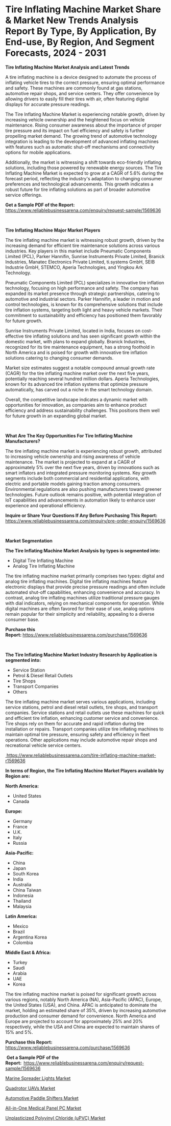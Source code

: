 <p><h1>Tire Inflating Machine Market Share & Market New Trends Analysis Report By Type, By Application, By End-use, By Region, And Segment Forecasts, 2024 - 2031</h1></p><p><strong>Tire Inflating Machine Market Analysis and Latest Trends</strong></p>
<p><p>A tire inflating machine is a device designed to automate the process of inflating vehicle tires to the correct pressure, ensuring optimal performance and safety. These machines are commonly found at gas stations, automotive repair shops, and service centers. They offer convenience by allowing drivers to easily fill their tires with air, often featuring digital displays for accurate pressure readings.</p><p>The Tire Inflating Machine Market is experiencing notable growth, driven by increasing vehicle ownership and the heightened focus on vehicle maintenance. Rising consumer awareness about the importance of proper tire pressure and its impact on fuel efficiency and safety is further propelling market demand. The growing trend of automotive technology integration is leading to the development of advanced inflating machines with features such as automatic shut-off mechanisms and connectivity options for mobile applications.</p><p>Additionally, the market is witnessing a shift towards eco-friendly inflating solutions, including those powered by renewable energy sources. The Tire Inflating Machine Market is expected to grow at a CAGR of 5.6% during the forecast period, reflecting the industry's adaptation to changing consumer preferences and technological advancements. This growth indicates a robust future for tire inflating solutions as part of broader automotive service offerings.</p></p>
<p><strong>Get a Sample PDF of the Report:&nbsp;</strong> <a href="https://www.reliablebusinessarena.com/enquiry/request-sample/1569636?utm_campaign=1579&utm_medium=2&utm_source=Github&utm_content=ia&utm_term=14102024&utm_id=tire-inflating-machine">https://www.reliablebusinessarena.com/enquiry/request-sample/1569636</a></p>
<p>&nbsp;</p>
<p><strong>Tire Inflating Machine Major Market Players</strong></p>
<p><p>The tire inflating machine market is witnessing robust growth, driven by the increasing demand for efficient tire maintenance solutions across various industries. Key players in this market include Pneumatic Components Limited (PCL), Parker Hannifin, Sunrise Instruments Private Limited, Branick Industries, Manatec Electronics Private Limited, ti.systems GmbH, SEIB Industrie GmbH, STEMCO, Aperia Technologies, and Yingkou Ark Technology.</p><p>Pneumatic Components Limited (PCL) specializes in innovative tire inflation technology, focusing on high performance and safety. The company has expanded its market presence through strategic partnerships, catering to automotive and industrial sectors. Parker Hannifin, a leader in motion and control technologies, is known for its comprehensive solutions that include tire inflation systems, targeting both light and heavy vehicle markets. Their commitment to sustainability and efficiency has positioned them favorably for future growth.</p><p>Sunrise Instruments Private Limited, located in India, focuses on cost-effective tire inflating solutions and has seen significant growth within the domestic market, with plans to expand globally. Branick Industries, recognized for its tire maintenance equipment, has a strong foothold in North America and is poised for growth with innovative tire inflation solutions catering to changing consumer demands.</p><p>Market size estimates suggest a notable compound annual growth rate (CAGR) for the tire inflating machine market over the next five years, potentially reaching several hundred million dollars. Aperia Technologies, known for its advanced tire inflation systems that optimize pressure automatically, has carved out a niche in the smart technology domain.</p><p>Overall, the competitive landscape indicates a dynamic market with opportunities for innovation, as companies aim to enhance product efficiency and address sustainability challenges. This positions them well for future growth in an expanding global market.</p></p>
<p>&nbsp;</p>
<p><strong>What Are The Key Opportunities For Tire Inflating Machine Manufacturers?</strong></p>
<p><p>The tire inflating machine market is experiencing robust growth, attributed to increasing vehicle ownership and rising awareness of vehicle maintenance. The market is projected to expand at a CAGR of approximately 5% over the next five years, driven by innovations such as smart inflators and integrated pressure monitoring systems. Key growth segments include both commercial and residential applications, with electric and portable models gaining traction among consumers. Environmental regulations are also pushing manufacturers toward greener technologies. Future outlook remains positive, with potential integration of IoT capabilities and advancements in automation likely to enhance user experience and operational efficiency.</p></p>
<p><strong>Inquire or Share Your Questions If Any Before Purchasing This Report:</strong> <a href="https://www.reliablebusinessarena.com/enquiry/pre-order-enquiry/1569636?utm_campaign=1579&utm_medium=2&utm_source=Github&utm_content=ia&utm_term=14102024&utm_id=tire-inflating-machine">https://www.reliablebusinessarena.com/enquiry/pre-order-enquiry/1569636</a></p>
<p>&nbsp;</p>
<p><strong>Market Segmentation</strong></p>
<p><strong>The Tire Inflating Machine Market Analysis by types is segmented into:</strong></p>
<p><ul><li>Digital Tire Inflating Machine</li><li>Analog Tire Inflating Machine</li></ul></p>
<p><p>The tire inflating machine market primarily comprises two types: digital and analog tire inflating machines. Digital tire inflating machines feature electronic displays that provide precise pressure readings and often include automated shut-off capabilities, enhancing convenience and accuracy. In contrast, analog tire inflating machines utilize traditional pressure gauges with dial indicators, relying on mechanical components for operation. While digital machines are often favored for their ease of use, analog options remain popular for their simplicity and reliability, appealing to a diverse consumer base.</p></p>
<p><strong>Purchase this Report:&nbsp;</strong><a href="https://www.reliablebusinessarena.com/purchase/1569636?utm_campaign=1579&utm_medium=2&utm_source=Github&utm_content=ia&utm_term=14102024&utm_id=tire-inflating-machine">https://www.reliablebusinessarena.com/purchase/1569636</a></p>
<p>&nbsp;</p>
<p><strong>The Tire Inflating Machine Market Industry Research by Application is segmented into:</strong></p>
<p><ul><li>Service Station</li><li>Petrol & Diesel Retail Outlets</li><li>Tire Shops</li><li>Transport Companies</li><li>Others</li></ul></p>
<p><p>The tire inflating machine market serves various applications, including service stations, petrol and diesel retail outlets, tire shops, and transport companies. Service stations and retail outlets use these machines for quick and efficient tire inflation, enhancing customer service and convenience. Tire shops rely on them for accurate and rapid inflation during tire installation or repairs. Transport companies utilize tire inflating machines to maintain optimal tire pressure, ensuring safety and efficiency in fleet operations. Other applications may include automotive repair shops and recreational vehicle service centers.</p></p>
<p><a href="https://www.reliablebusinessarena.com/tire-inflating-machine-market-r1569636?utm_campaign=1579&utm_medium=2&utm_source=Github&utm_content=ia&utm_term=14102024&utm_id=tire-inflating-machine">&nbsp;https://www.reliablebusinessarena.com/tire-inflating-machine-market-r1569636</a></p>
<p><strong>In terms of Region, the Tire Inflating Machine Market Players available by Region are:</strong></p>
<p>
    <p> <strong> North America: </strong>
        <ul>
            <li>United States</li>
            <li>Canada</li>
        </ul>
        </p> 
    <p> <strong> Europe: </strong>
        <ul>
            <li>Germany</li>
            <li>France</li>
            <li>U.K.</li>
            <li>Italy</li>
            <li>Russia</li>
        </ul>
        </p> 
    <p> <strong> Asia-Pacific: </strong>
        <ul>
            <li>China</li>
            <li>Japan</li>
            <li>South Korea</li>
            <li>India</li>
            <li>Australia</li>
            <li>China Taiwan</li>
            <li>Indonesia</li>
            <li>Thailand</li>
            <li>Malaysia</li>
        </ul>
        </p> 
    <p> <strong> Latin America: </strong>
        <ul>
            <li>Mexico</li>
            <li>Brazil</li>
            <li>Argentina Korea</li>
            <li>Colombia</li>
        </ul>
        </p> 
    <p> <strong> Middle East & Africa: </strong>
        <ul>
            <li>Turkey</li>
            <li>Saudi</li>
            <li>Arabia</li>
            <li>UAE</li>
            <li>Korea</li>
        </ul>
    </p>
    </p>
<p><p>The tire inflating machine market is poised for significant growth across various regions, notably North America (NA), Asia-Pacific (APAC), Europe, the United States (USA), and China. APAC is anticipated to dominate the market, holding an estimated share of 35%, driven by increasing automotive production and consumer demand for convenience. North America and Europe are projected to account for approximately 25% and 20% respectively, while the USA and China are expected to maintain shares of 15% and 5%.</p></p>
<p><strong>Purchase this Report: </strong><a href="https://www.reliablebusinessarena.com/purchase/1569636?utm_campaign=1579&utm_medium=2&utm_source=Github&utm_content=ia&utm_term=14102024&utm_id=tire-inflating-machine">https://www.reliablebusinessarena.com/purchase/1569636</a></p>
<p>&nbsp;<strong>Get a Sample PDF of the Report:&nbsp;&nbsp;</strong><a href="https://www.reliablebusinessarena.com/enquiry/request-sample/1569636?utm_campaign=1579&utm_medium=2&utm_source=Github&utm_content=ia&utm_term=14102024&utm_id=tire-inflating-machine">https://www.reliablebusinessarena.com/enquiry/request-sample/1569636</a></p>
<p><strong></strong></p>
<p><p><a href="https://github.com/FassouRP/Market-Research-Report-List-6/blob/main/marine-spreader-lights-market.md?utm_campaign=1579&utm_medium=2&utm_source=Github&utm_content=ia&utm_term=14102024&utm_id=tire-inflating-machine">Marine Spreader Lights Market</a></p><p><a href="https://www.linkedin.com/pulse/global-quadrotor-uavs-111-cagr-forecast-2024-2031-zymolyase-xogsc?trk=public_post_embed_feed-article-content&utm_campaign=1579&utm_medium=2&utm_source=Github&utm_content=ia&utm_term=14102024&utm_id=tire-inflating-machine">Quadrotor UAVs Market</a></p><p><a href="https://github.com/lmorisekv5e/Market-Research-Report-List-1/blob/main/automotive-paddle-shifters-market.md?utm_campaign=1579&utm_medium=2&utm_source=Github&utm_content=ia&utm_term=14102024&utm_id=tire-inflating-machine">Automotive Paddle Shifters Market</a></p><p><a href="https://www.linkedin.com/pulse/booming-all-in-one-medical-panel-pc-market-sector-analysis-gritc?trk=public_post_embed_feed-article-content&utm_campaign=1579&utm_medium=2&utm_source=Github&utm_content=ia&utm_term=14102024&utm_id=tire-inflating-machine">All-in-One Medical Panel PC Market</a></p><p><a href="https://www.linkedin.com/pulse/unplasticized-polyvinyl-chloride-upvc-market-growth-outlook-lq3rc?trk=public_post_embed_feed-article-content&utm_campaign=1579&utm_medium=2&utm_source=Github&utm_content=ia&utm_term=14102024&utm_id=tire-inflating-machine">Unplasticized Polyvinyl Chloride (uPVC) Market</a></p></p>